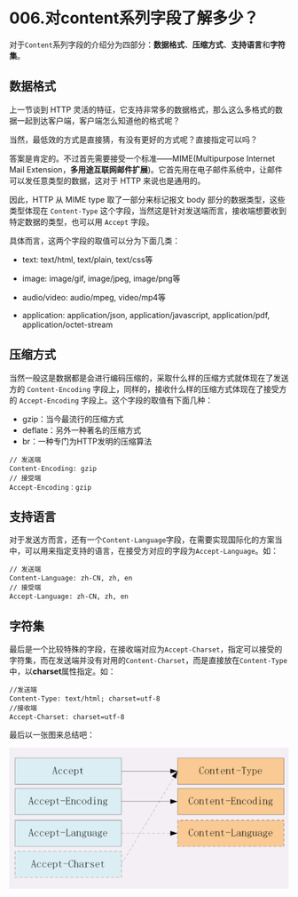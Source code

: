 # 006.对content系列字段了解多少？

对于`Content`系列字段的介绍分为四部分：**数据格式**、**压缩方式**、**支持语言**和**字符集**。

## 数据格式

上一节谈到 HTTP 灵活的特征，它支持非常多的数据格式，那么这么多格式的数据一起到达客户端，客户端怎么知道他的格式呢？

当然，最低效的方式是直接猜，有没有更好的方式呢？直接指定可以吗？

答案是肯定的。不过首先需要接受一个标准——MIME(Multipurpose Internet Mail Extension，**多用途互联网邮件扩展**)。它首先用在电子邮件系统中，让邮件可以发任意类型的数据，这对于 HTTP 来说也是通用的。

因此，HTTP 从 MIME type 取了一部分来标记报文 body 部分的数据类型，这些类型体现在 `Content-Type` 这个字段，当然这是针对发送端而言，接收端想要收到特定数据的类型，也可以用 `Accept` 字段。

具体而言，这两个字段的取值可以分为下面几类：

- text: text/html, text/plain, text/css等
  
- image: image/gif, image/jpeg, image/png等
- audio/video: audio/mpeg, video/mp4等
- application: application/json, application/javascript, application/pdf, application/octet-stream

## 压缩方式

当然一般这是数据都是会进行编码压缩的，采取什么样的压缩方式就体现在了发送方的 `Content-Encoding` 字段上，同样的，接收什么样的压缩方式体现在了接受方的 `Accept-Encoding` 字段上。这个字段的取值有下面几种：

- gzip：当今最流行的压缩方式
- deflate：另外一种著名的压缩方式
- br：一种专门为HTTP发明的压缩算法

```http
// 发送端
Content-Encoding: gzip
// 接受端
Accept-Encoding：gzip
```

## 支持语言

对于发送方而言，还有一个`Content-Language`字段，在需要实现国际化的方案当中，可以用来指定支持的语言，在接受方对应的字段为`Accept-Language`。如：

```http
// 发送端
Content-Language: zh-CN, zh, en
// 接受端
Accept-Language: zh-CN, zh, en
```

## 字符集

最后是一个比较特殊的字段，在接收端对应为`Accept-Charset`，指定可以接受的字符集，而在发送端并没有对用的`Content-Charset`，而是直接放在`Content-Type`中，以**charset**属性指定。如：

```http
//发送端
Content-Type: text/html; charset=utf-8
//接收端
Accept-Charset: charset=utf-8
```

最后以一张图来总结吧：

![Alt text](./img/Snipaste_2020-06-20_19-47-19.png)